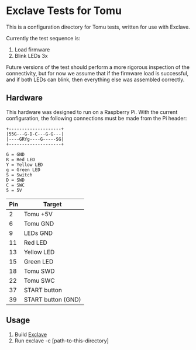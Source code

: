 Exclave Tests for Tomu
================

This is a configuration directory for Tomu tests, written for use with Exclave.

Currently the test sequence is:

1. Load firmware
1. Blink LEDs 3x

Future versions of the test should perform a more rigorous inspection of the connectivity, but for now we assume that if the firmware load is successful, and if both LEDs can blink, then everything else was assembled correctly.

Hardware
--------

This hardware was designed to run on a Raspberry Pi.  With the current configuration, the following connections must be made from the Pi header:

````
+--------------------+
|55G---G-D-C---G-G---|
|----GRYg----G-----SG|
+--------------------+

G = GND
R = Red LED
Y = Yellow LED
g = Green LED
S = Switch
D = SWD
C = SWC
5 = 5V
````

| Pin | Target
| --- | ------
| 2   | Tomu +5V
| 6   | Tomu GND
| 9   | LEDs GND
| 11  | Red LED
| 13  | Yellow LED
| 15  | Green LED
| 18  | Tomu SWD
| 22  | Tomu SWC
| 37  | START button
| 39  | START button (GND)

Usage
------

1. Build [Exclave](https://exclave.io/)
1. Run exclave -c [path-to-this-directory]